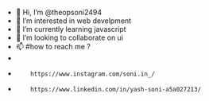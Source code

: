 - 👋 Hi, I’m @theopsoni2494
- 👀 I’m interested in web develpment
- 🌱 I’m currently learning javascript
- 💞️ I’m looking to collaborate on ui
- 📫 #how to reach me ?
-  
-         https://www.instagram.com/soni.in_/
-         https://www.linkedin.com/in/yash-soni-a5a027213/

<!---
theopsoni2494/theopsoni2494 is a ✨ special ✨ repository because its `README.md` (this file) appears on your GitHub profile.
You can click the Preview link to take a look at your changes.
--->

